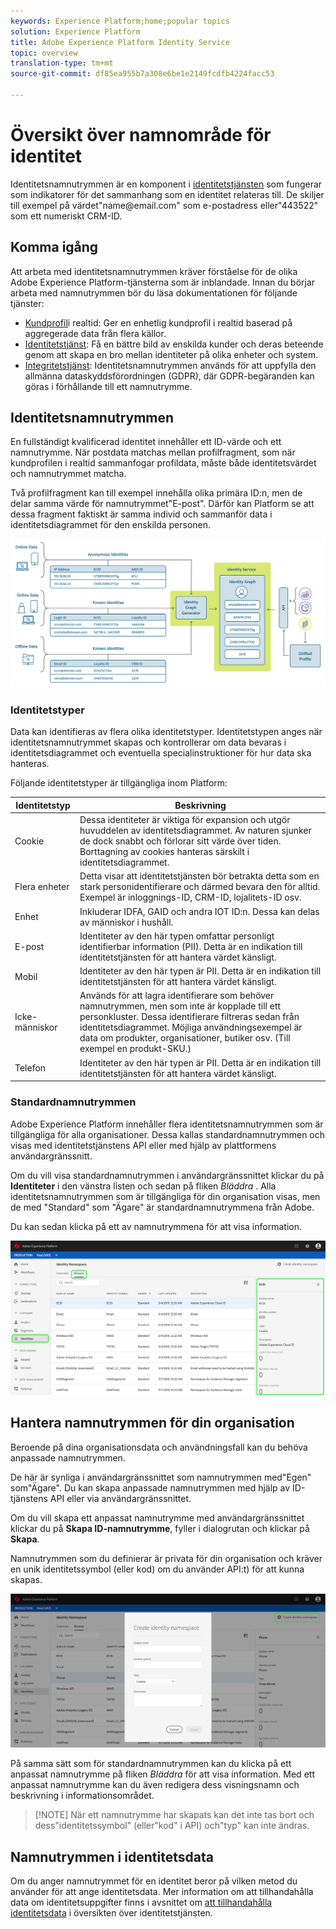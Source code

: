 ```yaml
---
keywords: Experience Platform;home;popular topics
solution: Experience Platform
title: Adobe Experience Platform Identity Service
topic: overview
translation-type: tm+mt
source-git-commit: df85ea955b7a308e6be1e2149fcdfb4224facc53

---
```



# Översikt över namnområde för identitet

Identitetsnamnutrymmen är en komponent i [identitetstjänsten](./home.md) som fungerar som indikatorer för det sammanhang som en identitet relateras till. De skiljer till exempel på värdet&quot;name<span>@email.com&quot; som e-postadress eller&quot;443522&quot; som ett numeriskt CRM-ID.

## Komma igång

Att arbeta med identitetsnamnutrymmen kräver förståelse för de olika Adobe Experience Platform-tjänsterna som är inblandade. Innan du börjar arbeta med namnutrymmen bör du läsa dokumentationen för följande tjänster:

- [Kundprofil](../profile/home.md)i realtid: Ger en enhetlig kundprofil i realtid baserad på aggregerade data från flera källor.
- [Identitetstjänst](./home.md): Få en bättre bild av enskilda kunder och deras beteende genom att skapa en bro mellan identiteter på olika enheter och system.
- [Integritetstjänst](../privacy-service/home.md): Identitetsnamnutrymmen används för att uppfylla den allmänna dataskyddsförordningen (GDPR), där GDPR-begäranden kan göras i förhållande till ett namnutrymme.

## Identitetsnamnutrymmen

En fullständigt kvalificerad identitet innehåller ett ID-värde och ett namnutrymme. När postdata matchas mellan profilfragment, som när kundprofilen i realtid sammanfogar profildata, måste både identitetsvärdet och namnutrymmet matcha.

Två profilfragment kan till exempel innehålla olika primära ID:n, men de delar samma värde för namnutrymmet&quot;E-post&quot;. Därför kan Platform se att dessa fragment faktiskt är samma individ och sammanför data i identitetsdiagrammet för den enskilda personen.

![](images/identity-service-stitching.png)

### Identitetstyper

Data kan identifieras av flera olika identitetstyper. Identitetstypen anges när identitetsnamnutrymmet skapas och kontrollerar om data bevaras i identitetsdiagrammet och eventuella specialinstruktioner för hur data ska hanteras.

Följande identitetstyper är tillgängliga inom Platform:

| Identitetstyp | Beskrivning |
| --- | --- |
| Cookie | Dessa identiteter är viktiga för expansion och utgör huvuddelen av identitetsdiagrammet. Av naturen sjunker de dock snabbt och förlorar sitt värde över tiden. Borttagning av cookies hanteras särskilt i identitetsdiagrammet. |
| Flera enheter | Detta visar att identitetstjänsten bör betrakta detta som en stark personidentifierare och därmed bevara den för alltid. Exempel är inloggnings-ID, CRM-ID, lojalitets-ID osv. |
| Enhet | Inkluderar IDFA, GAID och andra IOT ID:n. Dessa kan delas av människor i hushåll. |
| E-post | Identiteter av den här typen omfattar personligt identifierbar information (PII). Detta är en indikation till identitetstjänsten för att hantera värdet känsligt. |
| Mobil | Identiteter av den här typen är PII. Detta är en indikation till identitetstjänsten för att hantera värdet känsligt. |
| Icke-människor | Används för att lagra identifierare som behöver namnutrymmen, men som inte är kopplade till ett personkluster. Dessa identifierare filtreras sedan från identitetsdiagrammet. Möjliga användningsexempel är data om produkter, organisationer, butiker osv. (Till exempel en produkt-SKU.) |
| Telefon | Identiteter av den här typen är PII. Detta är en indikation till identitetstjänsten för att hantera värdet känsligt. |

### Standardnamnutrymmen

Adobe Experience Platform innehåller flera identitetsnamnutrymmen som är tillgängliga för alla organisationer. Dessa kallas standardnamnutrymmen och visas med identitetstjänstens API eller med hjälp av plattformens användargränssnitt.

Om du vill visa standardnamnutrymmen i användargränssnittet klickar du på **Identiteter** i den vänstra listen och sedan på fliken *Bläddra* . Alla identitetsnamnutrymmen som är tillgängliga för din organisation visas, men de med &quot;Standard&quot; som &quot;Ägare&quot; är standardnamnutrymmena från Adobe.

Du kan sedan klicka på ett av namnutrymmena för att visa information.

![](./images/standard-namespace-detail.png)

## Hantera namnutrymmen för din organisation

Beroende på dina organisationsdata och användningsfall kan du behöva anpassade namnutrymmen.

De här är synliga i användargränssnittet som namnutrymmen med&quot;Egen&quot; som&quot;Ägare&quot;. Du kan skapa anpassade namnutrymmen med hjälp av ID-tjänstens API eller via användargränssnittet.

Om du vill skapa ett anpassat namnutrymme med användargränssnittet klickar du på **Skapa ID-namnutrymme**, fyller i dialogrutan och klickar på **Skapa**.

Namnutrymmen som du definierar är privata för din organisation och kräver en unik identitetssymbol (eller kod) om du använder API:t) för att kunna skapas.

![](./images/create-identity-namespace.png)

På samma sätt som för standardnamnutrymmen kan du klicka på ett anpassat namnutrymme på fliken *Bläddra* för att visa information. Med ett anpassat namnutrymme kan du även redigera dess visningsnamn och beskrivning i informationsområdet.

>[!NOTE] När ett namnutrymme har skapats kan det inte tas bort och dess&quot;identitetssymbol&quot; (eller&quot;kod&quot; i API) och&quot;typ&quot; kan inte ändras.

## Namnutrymmen i identitetsdata

Om du anger namnutrymmet för en identitet beror på vilken metod du använder för att ange identitetsdata. Mer information om att tillhandahålla data om identitetsuppgifter finns i avsnittet om [att tillhandahålla identitetsdata](./home.md#supplying-identity-data-to-identity-service) i översikten över identitetstjänsten.
